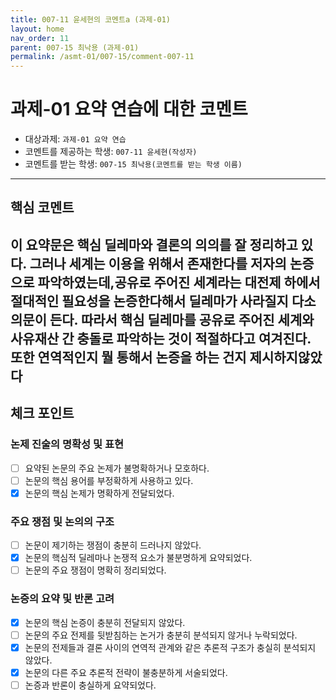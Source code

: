 ```yaml
---
title: 007-11 윤세현의 코멘트a (과제-01) 
layout: home
nav_order: 11
parent: 007-15 최낙용 (과제-01)
permalink: /asmt-01/007-15/comment-007-11
---
```


# 과제-01 요약 연습에 대한 코멘트

- 대상과제: `과제-01 요약 연습`
- 코멘트를 제공하는 학생: `007-11 윤세현(작성자)` 
- 코멘트를 받는 학생: `007-15 최낙용(코멘트를 받는 학생 이름)` 

---

## 핵심 코멘트

이 요약문은 핵심 딜레마와 결론의 의의를 잘 정리하고 있다.
그러나 세계는 이용을 위해서 존재한다를 저자의 논증으로 파악하였는데,공유로 주어진 세계라는 대전제 하에서 절대적인 필요성을 논증한다해서 딜레마가 사라질지 다소 의문이 든다. 따라서 핵심 딜레마를 공유로 주어진 세계와 사유재산 간 충돌로 파악하는 것이 적절하다고 여겨진다. 또한 연역적인지 뭘 통해서 논증을 하는 건지 제시하지않았다
---

## 체크 포인트

### 논제 진술의 명확성 및 표현  
- [ ] 요약된 논문의 주요 논제가 불명확하거나 모호하다.  
- [ ] 논문의 핵심 용어를 부정확하게 사용하고 있다.  
- [x] 논문의 핵심 논제가 명확하게 전달되었다.  

### 주요 쟁점 및 논의의 구조  
- [ ] 논문이 제기하는 쟁점이 충분히 드러나지 않았다.  
- [x] 논문의 핵심적 딜레마나 논쟁적 요소가 불분명하게 요약되었다.  
- [ ] 논문의 주요 쟁점이 명확히 정리되었다.  

### 논증의 요약 및 반론 고려  
- [x] 논문의 핵심 논증이 충분히 전달되지 않았다.  
- [ ] 논문의 주요 전제를 뒷받침하는 논거가 충분히 분석되지 않거나 누락되었다.  
- [x] 논문의 전제들과 결론 사이의 연역적 관계와 같은 추론적 구조가 충실히 분석되지 않았다.  
- [x] 논문의 다른 주요 추론적 전략이 불충분하게 서술되었다.
- [ ] 논증과 반론이 충실하게 요약되었다. 